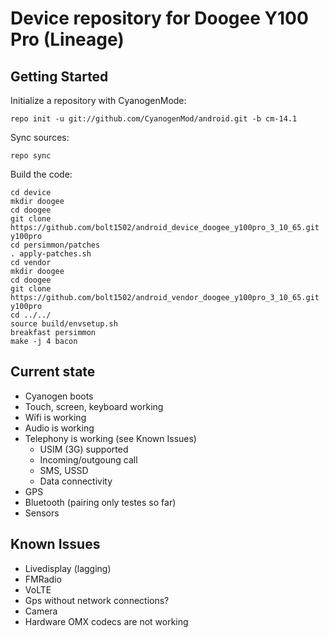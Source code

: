 Device repository for Doogee Y100 Pro (Lineage)
==========================

Getting Started
---------------

Initialize a repository with CyanogenMode:

    repo init -u git://github.com/CyanogenMod/android.git -b cm-14.1
    
Sync sources:    

    repo sync
    
Build the code:
    
    cd device
    mkdir doogee
    cd doogee
    git clone https://github.com/bolt1502/android_device_doogee_y100pro_3_10_65.git y100pro
    cd persimmon/patches
    . apply-patches.sh
    cd vendor
    mkdir doogee
    cd doogee
    git clone https://github.com/bolt1502/android_vendor_doogee_y100pro_3_10_65.git y100pro
    cd ../../
    source build/envsetup.sh
    breakfast persimmon
    make -j 4 bacon

Current state
-------------

- Cyanogen boots
- Touch, screen, keyboard working
- Wifi is working
- Audio is working
- Telephony is working (see Known Issues)
    - USIM (3G) supported
    - Incoming/outgoung call
    - SMS, USSD
    - Data connectivity
- GPS
- Bluetooth (pairing only testes so far)
- Sensors

Known Issues
-------------
- Livedisplay (lagging)
- FMRadio
- VoLTE
- Gps without network connections?
- Camera
- Hardware OMX codecs are not working
